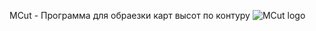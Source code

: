 MCut - Программа для обраезки карт высот по контуру
![MCut logo](https://github.com/user-attachments/assets/52fdf57a-383f-4239-9359-59f0c5398827)
